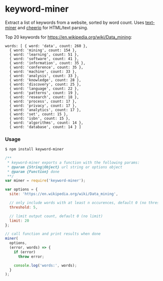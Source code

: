 # keyword-miner

Extract a list of keywords from a website, sorted by word count. Uses [text-miner](https://github.com/Planeshifter/text-miner) and [cheerio](https://github.com/cheeriojs/cheerio) for HTML/text parsing.

Top 20 keywords for https://en.wikipedia.org/wiki/Data_mining:

```
words: [ { word: 'data', count: 260 },
  { word: 'mining', count: 154 },
  { word: 'learning', count: 51 },
  { word: 'software', count: 41 },
  { word: 'information', count: 35 },
  { word: 'conference', count: 35 },
  { word: 'machine', count: 33 },
  { word: 'analysis', count: 33 },
  { word: 'knowledge', count: 28 },
  { word: 'discovery', count: 25 },
  { word: 'language', count: 22 },
  { word: 'patterns', count: 19 },
  { word: 'research', count: 18 },
  { word: 'process', count: 17 },
  { word: 'privacy', count: 17 },
  { word: 'analytics', count: 17 },
  { word: 'set', count: 15 },
  { word: 'isbn', count: 15 },
  { word: 'algorithms', count: 14 },
  { word: 'database', count: 14 } ]
```

### Usage

```bash
$ npm install keyword-miner
```

```javascript
/**
 * keyword-miner exports a function with the following params:
 * @param {String|Object} url string or options object
 * @param {Function} done
 **/
var miner = require('keyword-miner');

var options = {
  site: 'https://en.wikipedia.org/wiki/Data_mining',

  // only include words with at least n occurences, default 0 (no threshold)
  threshold: 5,

  // limit output count, default 0 (no limit)
  limit: 20
};

// call function and print results when done
miner(
  options,
  (error, words) => {
    if (error)
      throw error;

    console.log('words:', words);
  }
);
```
